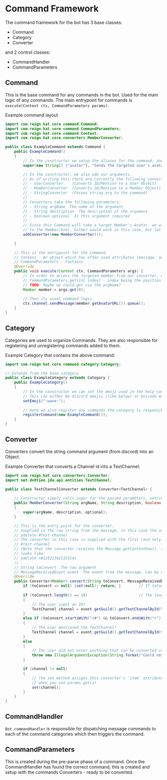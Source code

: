 # Command Framework

The command framework for the bot has 3 base classes:
- Command
- Category
- Converter

and 2 control classes:
- CommandHandler
- CommandParameters

## Command
This is the base command for any commands in the bot. Used for the main logic of any commands. The main entrypoint for commands is `execute(Context ctx, CommandParameters params)`.

Example command layout

```java
import com.reign.kat.core.command.Command;
import com.reign.kat.core.command.CommandParameters;
import com.reign.kat.core.command.Context;
import com.reign.kat.core.converters.MemberConverter;

public class ExampleCommand extends Command {
    public ExampleCommand()
    {
        // In the constructor we setup the aliases for the command, and its description.
        super(new String[] {"avatar"}, "Sends the targeted user's avatar to chat");

        // In the constructor, we also add our arguments. 
        // As of writing this there are currently the following converters:
        // - UserConverter    (Converts ID/Mention to a User Object)
        // - MemberConverter  (Converts ID/Mention to a Member Object)
        // - StringConverter  (Passes string arg to the command)
        //
        // Converters take the following parameters:
        // - String argName  The name of the argument
        // - String description  The description of the argument
        // - boolean optional  Is this argument required
        //
        // Since this Command will take a target Member's Avatar, we will need the command to have access
        // to the Member/User. Either would work in this case, but let's use MemberConverter
        addConverter(new MemberConverter());
        
    }

    // This is the entrypoint for the command.
    // Context - An object which has often used attributes (message, author, channel, etc)
    // CommandParameters - Contains
    @Override
    public void execute(Context ctx, CommandParameters args) {
        // In order to access the targeted member from our converter, we use the following.
        // CommandParameters.get(int index) - index being the position of the arg we want.
        // TODO: Maybe we could get via the argName?
        Member member = args.get(0);
        
        // Then its usual command logic
        ctx.channel.sendMessage(member.getAvatarURL()).queue();
    }
}
```

## Category
Categories are used to organize Commands. They are also responsible for registering and unregistering commands added to them.

Example Category that contains the above command:

```java
import com.reign.kat.core.command.category.Category;

// Extends from the base category
public class ExampleCategory extends Category {
    public ExampleCategory()
    {
        // In the constructor we can set the emoji used in the help command.
        // This can either be discord emojis (like below) or Unicode emojis
        setEmoji(":wave:");
        
        // Here we also register any commands the category is responsible for.
        registerCommand(new ExampleCommand());
    }
}
```

## Converter
Converters convert the string command argument (from discord) into an Object.

Example Converter that converts a Channel id into a TextChannel:

```java
import com.reign.kat.core.converters.Converter;
import net.dv8tion.jda.api.entities.TextChannel;

public class TextChannelConverter extends Converter<TextChannel> {
    
    // Constructor simply calls super for the passed parameters, setting the argument name, description and if optional.
    public MemberConverter(String argName, String description, boolean optional)
    {
        super(argName, description, optional);
    }

    // This is the entry point for the converter.
    // Supplied is the raw string from the message, in this case the supplied command was:
    // $delete #test-channel
    // The converter in this case is supplied with the first (and only) argument of this command:
    // #test-channel
    // (Note that the converter receives the Message.getContentRaw(), so the command actually
    // looks like:
    // $delete <#12321342115214>
    //
    // String toConvert  The raw argument
    // MessageReceivedEvent event  The event from the message. Can be used to get guild specific attributes for example.
    @Override
    public Converter<Member> convert(String toConvert, MessageReceivedEvent event) throws IllegalArgumentException{
        if (toConvert == null) {set(null); return; }        // If toConvert is null, then the user did not specific this argument
        
        if (toConvert.length() == 18)                       // The length of a discord snowflake
        {
            // The user input an ID?
            TextChannel channel = event.getGuild().getTextChannelById(toConvert);
        }
        else if (toConvert.startsWith("<#") && toConvert.endsWith(">"))
        {
            // The user mentioned the TextChannel?
            TextChannel channel = event.getGuild().getTextChannelById(toConvert.substring(2,toConvert.length()-2));
        }
        else
        {
            // The user did not enter anything that can be converted into a TextChannel
            throw new IllegalArgumentException(String.format("Could not convert %s into a TextChannel!", toConvert));
        }

        if (channel != null)
        {
            // the set method assigns this converter's `item` attribute, allowing it to be used in a command
            // when you use params.get(x)
            set(channel);
        }
    }
}
```

## CommandHandler
`Bot.commandHandler` is responsible for dispatching message commands to each of the command categories which then triggers the command.


## CommandParameters
This is created during the pre-parse phase of a command. Once the CommandHandler has found the correct command,
this is created and setup with the commands Converters - ready to be converted.